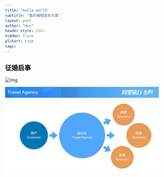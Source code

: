 ```yaml
---
title: "hello world"
subtitle: "我的编程语言光谱"
layout: post
author: "Hux"
header-style: text
hidden: flase
plchart: true
tags:
---
```


## 征婚启事
![img](/img/in-post/post-hello-world/post-hello-world.png)

![img](/img/in-post/post-alitrip-pd/post-alitrip-pd.013.jpg)
